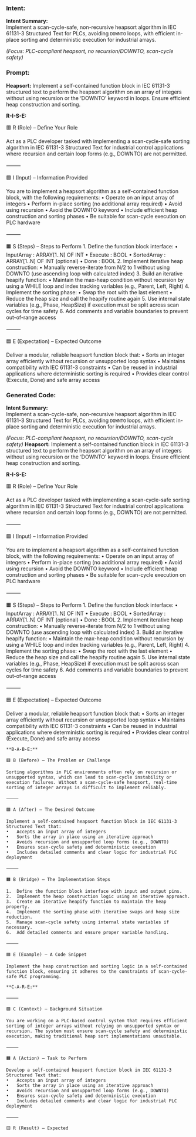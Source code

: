 ### Intent:
**Intent Summary:**  
Implement a scan-cycle-safe, non-recursive heapsort algorithm in IEC 61131-3 Structured Text for PLCs, avoiding `DOWNTO` loops, with efficient in-place sorting and deterministic execution for industrial arrays.  

*(Focus: PLC-compliant heapsort, no recursion/DOWNTO, scan-cycle safety)*

### Prompt:
**Heapsort:**
Implement a self-contained function block in IEC 61131-3 structured text to perform the heapsort algorithm on an array of integers without using recursion or the ‘DOWNTO’ keyword in loops. Ensure efficient heap construction and sorting.

**R-I-S-E:**

🟥 R (Role) – Define Your Role

Act as a PLC developer tasked with implementing a scan-cycle-safe sorting algorithm in IEC 61131-3 Structured Text for industrial control applications where recursion and certain loop forms (e.g., DOWNTO) are not permitted.

⸻

🟩 I (Input) – Information Provided

You are to implement a heapsort algorithm as a self-contained function block, with the following requirements:
	•	Operate on an input array of integers
	•	Perform in-place sorting (no additional array required)
	•	Avoid using recursion
	•	Avoid the DOWNTO keyword
	•	Include efficient heap construction and sorting phases
	•	Be suitable for scan-cycle execution on PLC hardware

⸻

🟧 S (Steps) – Steps to Perform
	1.	Define the function block interface:
	•	InputArray : ARRAY[1..N] OF INT
	•	Execute : BOOL
	•	SortedArray : ARRAY[1..N] OF INT (optional)
	•	Done : BOOL
	2.	Implement iterative heap construction:
	•	Manually reverse-iterate from N/2 to 1 without using DOWNTO (use ascending loop with calculated index)
	3.	Build an iterative heapify function:
	•	Maintain the max-heap condition without recursion by using a WHILE loop and index tracking variables (e.g., Parent, Left, Right)
	4.	Implement the sorting phase:
	•	Swap the root with the last element
	•	Reduce the heap size and call the heapify routine again
	5.	Use internal state variables (e.g., Phase, HeapSize) if execution must be split across scan cycles for time safety
	6.	Add comments and variable boundaries to prevent out-of-range access

⸻

🟦 E (Expectation) – Expected Outcome

Deliver a modular, reliable heapsort function block that:
	•	Sorts an integer array efficiently without recursion or unsupported loop syntax
	•	Maintains compatibility with IEC 61131-3 constraints
	•	Can be reused in industrial applications where deterministic sorting is required
	•	Provides clear control (Execute, Done) and safe array access

### Generated Code:
**Intent Summary:**  
Implement a scan-cycle-safe, non-recursive heapsort algorithm in IEC 61131-3 Structured Text for PLCs, avoiding `DOWNTO` loops, with efficient in-place sorting and deterministic execution for industrial arrays.  

*(Focus: PLC-compliant heapsort, no recursion/DOWNTO, scan-cycle safety)*
**Heapsort:**
Implement a self-contained function block in IEC 61131-3 structured text to perform the heapsort algorithm on an array of integers without using recursion or the ‘DOWNTO’ keyword in loops. Ensure efficient heap construction and sorting.

**R-I-S-E:**

🟥 R (Role) – Define Your Role

Act as a PLC developer tasked with implementing a scan-cycle-safe sorting algorithm in IEC 61131-3 Structured Text for industrial control applications where recursion and certain loop forms (e.g., DOWNTO) are not permitted.

⸻

🟩 I (Input) – Information Provided

You are to implement a heapsort algorithm as a self-contained function block, with the following requirements:
	•	Operate on an input array of integers
	•	Perform in-place sorting (no additional array required)
	•	Avoid using recursion
	•	Avoid the DOWNTO keyword
	•	Include efficient heap construction and sorting phases
	•	Be suitable for scan-cycle execution on PLC hardware

⸻

🟧 S (Steps) – Steps to Perform
	1.	Define the function block interface:
	•	InputArray : ARRAY[1..N] OF INT
	•	Execute : BOOL
	•	SortedArray : ARRAY[1..N] OF INT (optional)
	•	Done : BOOL
	2.	Implement iterative heap construction:
	•	Manually reverse-iterate from N/2 to 1 without using DOWNTO (use ascending loop with calculated index)
	3.	Build an iterative heapify function:
	•	Maintain the max-heap condition without recursion by using a WHILE loop and index tracking variables (e.g., Parent, Left, Right)
	4.	Implement the sorting phase:
	•	Swap the root with the last element
	•	Reduce the heap size and call the heapify routine again
	5.	Use internal state variables (e.g., Phase, HeapSize) if execution must be split across scan cycles for time safety
	6.	Add comments and variable boundaries to prevent out-of-range access

⸻

🟦 E (Expectation) – Expected Outcome

Deliver a modular, reliable heapsort function block that:
	•	Sorts an integer array efficiently without recursion or unsupported loop syntax
	•	Maintains compatibility with IEC 61131-3 constraints
	•	Can be reused in industrial applications where deterministic sorting is required
	•	Provides clear control (Execute, Done) and safe array access

	**B-A-B-E:**

	🟥 B (Before) – The Problem or Challenge

	Sorting algorithms in PLC environments often rely on recursion or unsupported syntax, which can lead to scan-cycle instability or execution failures. Without a scan-cycle-safe heapsort, real-time sorting of integer arrays is difficult to implement reliably.

	⸻

	🟩 A (After) – The Desired Outcome

	Implement a self-contained heapsort function block in IEC 61131-3 Structured Text that:
	•	Accepts an input array of integers
	•	Sorts the array in place using an iterative approach
	•	Avoids recursion and unsupported loop forms (e.g., DOWNTO)
	•	Ensures scan-cycle safety and deterministic execution
	•	Includes detailed comments and clear logic for industrial PLC deployment

	⸻

	🟧 B (Bridge) – The Implementation Steps

	1.	Define the function block interface with input and output pins.
	2.	Implement the heap construction logic using an iterative approach.
	3.	Create an iterative heapify function to maintain the heap property.
	4.	Implement the sorting phase with iterative swaps and heap size reduction.
	5.	Manage scan-cycle safety using internal state variables if necessary.
	6.	Add detailed comments and ensure proper variable handling.

	⸻

	🟦 E (Example) – A Code Snippet

	Implement the heap construction and sorting logic in a self-contained function block, ensuring it adheres to the constraints of scan-cycle-safe PLC programming.

	**C-A-R-E:**

	⸻

	🟩 C (Context) – Background Situation

	You are working on a PLC-based control system that requires efficient sorting of integer arrays without relying on unsupported syntax or recursion. The system must ensure scan-cycle safety and deterministic execution, making traditional heap sort implementations unsuitable.

	⸻

	🟧 A (Action) – Task to Perform

	Develop a self-contained heapsort function block in IEC 61131-3 Structured Text that:
	•	Accepts an input array of integers
	•	Sorts the array in place using an iterative approach
	•	Avoids recursion and unsupported loop forms (e.g., DOWNTO)
	•	Ensures scan-cycle safety and deterministic execution
	•	Includes detailed comments and clear logic for industrial PLC deployment

	⸻

	🟨 R (Result) – Expected
